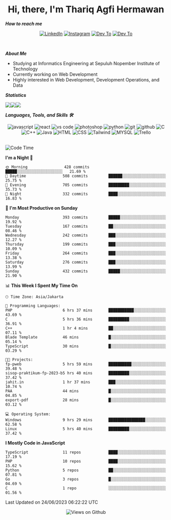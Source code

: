 <div align="center">
  <h1>Hi, there, I'm Thariq Agfi Hermawan</h1>
</div>


***How to reach me***
<p align='center'>
   <a href="https://www.linkedin.com/in/thariqagfihermawan" target="_blank"><img src="https://img.shields.io/badge/LinkedIn-0077B5?style=for-the-badge&logo=linkedin&logoColor=white" alt="LinkedIn"></a>
   <a href="https://www.instagram.com/thoriqagfi" target="_blank"><img src="https://img.shields.io/badge/Instagram-E4405F?style=for-the-badge&logo=instagram&logoColor=white" alt="Instagram"></a>
   <a href="https://medium.com/@thoriq.aghfi60" target="_blank"><img src="https://img.shields.io/badge/Medium-12100E?style=for-the-badge&logo=medium&logoColor=white" alt="Dev To"></a>
   <a href="https://linktr.ee/thoriqagfi" target="_blank"><img src="https://img.shields.io/badge/linktree-1de9b6?style=for-the-badge&logo=linktree&logoColor=white" alt="Dev To"></a>
</p>

<br>

***About Me***
- Studying at Informatics Engineering at Sepuluh Nopember Institute of Technology
- Currently working on Web Development
- Highly interested in Web Development, Development Operations, and Data

***Statistics***

<!-- [![GitHub Streak](http://github-readme-streak-stats.herokuapp.com?user=thoriqagfi&theme=dark)](https://git.io/streak-stats) -->

<div align="center">
  <div style="display: flex;">
    <img src="http://github-readme-streak-stats.herokuapp.com?user=thoriqagfi&theme=chartreuse-dark"/>
    <img src="https://github-readme-stats.vercel.app/api/top-langs/?username=thoriqagfi&layout=compact&&theme=chartreuse-dark&langs_count=8)](https://github.com/thoriqagfi"/>
    <img src="https://github-readme-stats.vercel.app/api?username=thoriqagfi&show_icons=true&theme=chartreuse-dark"/>
  </div>
</div>

<!-- [![Top Langs](https://github-readme-stats.vercel.app/api/top-langs/?username=thoriqagfi&layout=compact&&theme=chartreuse-dark&langs_count=8)](https://github.com/thoriqagfi)
< ![Agfi's GitHub stats](https://github-readme-stats.vercel.app/api?username=thoriqagfi&show_icons=true&theme=chartreuse-dark) -->

***Languages, Tools, and Skills 🛠***

  <div align="center">
    <img src="https://img.shields.io/badge/JavaScript-F7DF1E?style=for-the-badge&logo=javascript&logoColor=black" alt="javascript" />
    <img src="https://img.shields.io/badge/React-61DAFB?style=for-the-badge&logo=react&logoColor=black" alt="react" />
    <img src="https://img.shields.io/badge/vs%20code-007ACC?style=for-the-badge&logo=visual%20studio%20code&logoColor=white" alt="vs code" />
    <img src="https://img.shields.io/badge/adobe%20photoshop-31A8FF?style=for-the-badge&logo=adobe%20photoshop&logoColor=white" alt="photoshop" />
    <img src="https://img.shields.io/badge/python-3776AB?style=for-the-badge&logo=python&logoColor=white" alt="python" />
    <img src="https://img.shields.io/badge/Git-F05032?style=for-the-badge&logo=git&logoColor=white" alt="git" />
    <img src="https://img.shields.io/badge/GitHub-100000?style=for-the-badge&logo=github&logoColor=white" alt="github" />
    <img src="https://img.shields.io/badge/c-%2300599C.svg?style=for-the-badge&logo=c&logoColor=white" alt="C" />
    <img src="https://img.shields.io/badge/c++-%2300599C.svg?style=for-the-badge&logo=c%2B%2B&logoColor=white" alt="C++" />
    <img src="https://img.shields.io/badge/Java-ED8B00?style=for-the-badge&logo=java&logoColor=white" alt="Java"/>
    <img src="https://img.shields.io/badge/HTML5-E34F26?style=for-the-badge&logo=html5&logoColor=white" alt="HTML" />
    <img src="https://img.shields.io/badge/CSS-239120?&style=for-the-badge&logo=css3&logoColor=white" alt ="CSS" />
    <img src="https://img.shields.io/badge/tailwindcss-%2338B2AC.svg?style=for-the-badge&logo=tailwind-css&logoColor=white" alt="Tailwind" />
    <img src="https://img.shields.io/badge/MySQL-00000F?style=for-the-badge&logo=mysql&logoColor=white" alt="MYSQL" />
    <img src="https://img.shields.io/badge/Trello-%23026AA7.svg?style=for-the-badge&logo=Trello&logoColor=white" alt="Trello" />
  </div><br>

<!--START_SECTION:waka-->
![Code Time](http://img.shields.io/badge/Code%20Time-508%20hrs%2015%20mins-blue)

**I'm a Night 🦉** 

```text
🌞 Morning                428 commits         █████░░░░░░░░░░░░░░░░░░░░   21.69 % 
🌆 Daytime                508 commits         ██████░░░░░░░░░░░░░░░░░░░   25.75 % 
🌃 Evening                705 commits         █████████░░░░░░░░░░░░░░░░   35.73 % 
🌙 Night                  332 commits         ████░░░░░░░░░░░░░░░░░░░░░   16.83 % 
```
📅 **I'm Most Productive on Sunday** 

```text
Monday                   393 commits         █████░░░░░░░░░░░░░░░░░░░░   19.92 % 
Tuesday                  167 commits         ██░░░░░░░░░░░░░░░░░░░░░░░   08.46 % 
Wednesday                242 commits         ███░░░░░░░░░░░░░░░░░░░░░░   12.27 % 
Thursday                 199 commits         ███░░░░░░░░░░░░░░░░░░░░░░   10.09 % 
Friday                   264 commits         ███░░░░░░░░░░░░░░░░░░░░░░   13.38 % 
Saturday                 276 commits         ███░░░░░░░░░░░░░░░░░░░░░░   13.99 % 
Sunday                   432 commits         █████░░░░░░░░░░░░░░░░░░░░   21.90 % 
```


📊 **This Week I Spent My Time On** 

```text
🕑︎ Time Zone: Asia/Jakarta

💬 Programming Languages: 
PHP                      6 hrs 37 mins       ███████████░░░░░░░░░░░░░░   43.69 % 
C                        5 hrs 36 mins       █████████░░░░░░░░░░░░░░░░   36.91 % 
C++                      1 hr 4 mins         ██░░░░░░░░░░░░░░░░░░░░░░░   07.11 % 
Blade Template           46 mins             █░░░░░░░░░░░░░░░░░░░░░░░░   05.14 % 
TypeScript               30 mins             █░░░░░░░░░░░░░░░░░░░░░░░░   03.29 % 

🐱‍💻 Projects: 
fp-pweb                  5 hrs 59 mins       ██████████░░░░░░░░░░░░░░░   39.48 % 
sisop-praktikum-fp-2023-b5 hrs 40 mins       █████████░░░░░░░░░░░░░░░░   37.42 % 
jahit.in                 1 hr 37 mins        ███░░░░░░░░░░░░░░░░░░░░░░   10.74 % 
PAA                      44 mins             █░░░░░░░░░░░░░░░░░░░░░░░░   04.85 % 
export-pdf               28 mins             █░░░░░░░░░░░░░░░░░░░░░░░░   03.12 % 

💻 Operating System: 
Windows                  9 hrs 29 mins       ████████████████░░░░░░░░░   62.58 % 
Linux                    5 hrs 40 mins       █████████░░░░░░░░░░░░░░░░   37.42 % 
```

**I Mostly Code in JavaScript** 

```text
TypeScript               11 repos            ████░░░░░░░░░░░░░░░░░░░░░   17.19 % 
PHP                      10 repos            ████░░░░░░░░░░░░░░░░░░░░░   15.62 % 
Python                   5 repos             ██░░░░░░░░░░░░░░░░░░░░░░░   07.81 % 
Go                       3 repos             █░░░░░░░░░░░░░░░░░░░░░░░░   04.69 % 
C                        1 repo              ░░░░░░░░░░░░░░░░░░░░░░░░░   01.56 % 
```




 Last Updated on 24/06/2023 06:22:22 UTC
<!--END_SECTION:waka-->

<div align="center">
<img src="https://komarev.com/ghpvc/?username=thoriqagfi&color=blue" alt="Views on Github" />
</div>